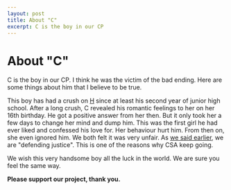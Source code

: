 ```yaml
---
layout: post
title: About "C"
excerpt: C is the boy in our CP
---
```

# About "C"

C is the boy in our CP. I think he was the victim of the bad ending. Here are some things about him that I believe to be true.

This boy has had a crush on [H](about-h) since at least his second year of junior high school. After a long crush, C revealed his romantic feelings to her on her 16th birthday. He got a positive answer from her then. But it only took her a few days to change her mind and dump him. This was the first girl he had ever liked and confessed his love for. Her behaviour hurt him. From then on, she even ignored him. We both felt it was very unfair.  As [we said earlier](starting-with-why), we are "defending justice". This is one of the reasons why CSA keep going.

We wish this very handsome boy all the luck in the world. We are sure you feel the same way.

**Please support our project, thank you.**

